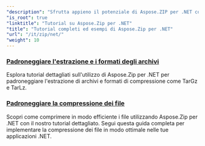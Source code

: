 ```yaml
---
"description": "Sfrutta appieno il potenziale di Aspose.ZIP per .NET con i nostri tutorial dettagliati ed esempi pratici. Scopri come comprimere, estrarre e gestire in modo efficiente i file ZIP nelle tue applicazioni .NET."
"is_root": true
"linktitle": "Tutorial su Aspose.Zip per .NET"
"title": "Tutorial completi ed esempi di Aspose.Zip per .NET"
"url": "/it/zip/net/"
"weight": 10
---
```


### [Padroneggiare l'estrazione e i formati degli archivi](./mastering-archive-extraction-and-formats/)
Esplora tutorial dettagliati sull'utilizzo di Aspose.Zip per .NET per padroneggiare l'estrazione di archivi e formati di compressione come TarGz e TarLz.
### [Padroneggiare la compressione dei file](./file-compress/)
Scopri come comprimere in modo efficiente i file utilizzando Aspose.Zip per .NET con il nostro tutorial dettagliato. Segui questa guida completa per implementare la compressione dei file in modo ottimale nelle tue applicazioni .NET.